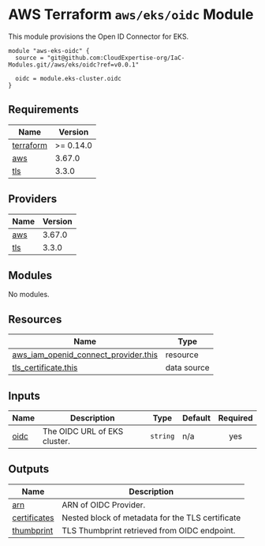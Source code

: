 # AWS Terraform `aws/eks/oidc` Module

This module provisions the Open ID Connector for EKS.

```
module "aws-eks-oidc" {
  source = "git@github.com:CloudExpertise-org/IaC-Modules.git//aws/eks/oidc?ref=v0.0.1"

  oidc = module.eks-cluster.oidc
}
```

## Requirements

| Name | Version |
|------|---------|
| <a name="requirement_terraform"></a> [terraform](#requirement\_terraform) | >= 0.14.0 |
| <a name="requirement_aws"></a> [aws](#requirement\_aws) | 3.67.0 |
| <a name="requirement_tls"></a> [tls](#requirement\_tls) | 3.3.0 |

## Providers

| Name | Version |
|------|---------|
| <a name="provider_aws"></a> [aws](#provider\_aws) | 3.67.0 |
| <a name="provider_tls"></a> [tls](#provider\_tls) | 3.3.0 |

## Modules

No modules.

## Resources

| Name | Type |
|------|------|
| [aws_iam_openid_connect_provider.this](https://registry.terraform.io/providers/hashicorp/aws/3.67.0/docs/resources/iam_openid_connect_provider) | resource |
| [tls_certificate.this](https://registry.terraform.io/providers/hashicorp/tls/3.3.0/docs/data-sources/certificate) | data source |

## Inputs

| Name | Description | Type | Default | Required |
|------|-------------|------|---------|:--------:|
| <a name="input_oidc"></a> [oidc](#input\_oidc) | The OIDC URL of EKS cluster. | `string` | n/a | yes |

## Outputs

| Name | Description |
|------|-------------|
| <a name="output_arn"></a> [arn](#output\_arn) | ARN of OIDC Provider. |
| <a name="output_certificates"></a> [certificates](#output\_certificates) | Nested block of metadata for the TLS certificate |
| <a name="output_thumbprint"></a> [thumbprint](#output\_thumbprint) | TLS Thumbprint retrieved from OIDC endpoint. |
